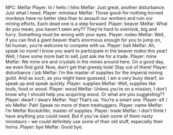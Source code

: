NPC: Melfar
Player: hi / hello / hiho
Melfar: Just great, another disturbance. Just what I need.
Player: minotaur
Melfar: Those good-for-nothing horned monkeys have no better idea than to assault our workers and ruin our mining efforts. Each dead one is a step forward.
Player: beaver
Melfar: What do you mean, you haven’t seen any?? They’re hard to overlook, big and furry. Something must be wrong with your eyes.
Player: rodeo
Melfar: Well, if you can find a giant beaver that’s enormous enough for you to jump on, fat human, you’re welcome to compete with us.
Player: bait
Melfar: Ah, speak no more! I know you want to participate in the beaver rodeo this year! Well, I have some more bait to sell, just ask me for a trade.
Player: mine
Melfar: We mine ore and crystals in the mines around here. On a good day, we even find gold. Now, don’t get that greedy look! Stay out of there!
Player: disturbance / job
Melfar: I’m the master of supplies for the imperial mining guild. And as such, as you might have guessed, I am a very busy dwarf, so speak up and speak quickly.
Player: supplies
Melfar: Well, supplies like tools, food or wood.
Player: wood
Melfar: Unless you’re on a mission, I don’t know why I should help you acquiring wood. Or what are you suggesting??
Player: dwarf / dwarv
Melfar: Yep! That’s us. You’re a smart one.
Player: elf / elv
Melfar: Pah! Speak no more of them treehuggers.
Player: name
Melfar: I’m Melfar Rockdriller, master of supplies.
Player: trade
Melfar: I don’t think I have anything you could need. <scratches head> But if you’ve slain some of them nasty minotaurs – we could definitely use some of their old stuff, especially their horns.
Player: bye
Melfar: Good bye.